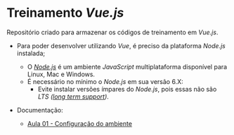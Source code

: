 # Treinamento _Vue.js_

Repositório criado para armazenar os códigos de treinamento em _Vue.js_.

- Para poder desenvolver utilizando _Vue_, é preciso da plataforma _Node.js_ instalada;
  - O _[Node.js](https://nodejs.org/pt)_ é um ambiente _JavaScript_ multiplataforma disponível para Linux, Mac e Windows.
  - É necessário no mínimo o _Node.js_ em sua versão 6.X:
    - Evite instalar versões ímpares do _Node.js_, pois essas não são _LTS ([long term support](https://pt.wikipedia.org/wiki/Suporte_de_longo_prazo))_.

- Documentação:
  - [Aula 01 - Configuração do ambiente](docs/AULA_01.md)